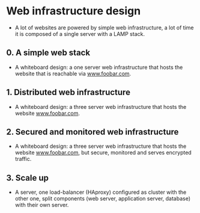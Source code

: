 # Web infrastructure design
- A lot of websites are powered by simple web infrastructure, a lot of time it is composed of a single server with a LAMP stack.

## 0. A simple web stack
- A whiteboard design: a one server web infrastructure that hosts the website that is reachable via www.foobar.com.

## 1. Distributed web infrastructure
- A whiteboard design: a three server web infrastructure that hosts the website www.foobar.com.

## 2. Secured and monitored web infrastructure
- A whiteboard design: a three server web infrastructure that hosts the website www.foobar.com, but secure, monitored and serves encrypted traffic.

## 3. Scale up
- A server, one load-balancer (HAproxy) configured as cluster with the other one, split components (web server, application server, database) with their own server.
